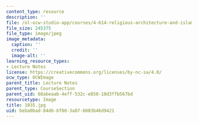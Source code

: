 ```yaml
---
content_type: resource
description: ''
file: /ol-ocw-studio-app/courses/4-614-religious-architecture-and-islamic-cultures-fall-2002/beba0bad84d66f803a876083b46d9421_1035.jpg
file_size: 245375
file_type: image/jpeg
image_metadata:
  caption: ''
  credit: ''
  image-alt: ''
learning_resource_types:
- Lecture Notes
license: https://creativecommons.org/licenses/by-nc-sa/4.0/
ocw_type: OCWImage
parent_title: Lecture Notes
parent_type: CourseSection
parent_uid: 68abeaab-4eff-532c-e858-18d3ffb567bd
resourcetype: Image
title: 1035.jpg
uid: beba0bad-84d6-6f80-3a87-6083b46d9421
---
```

